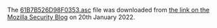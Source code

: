 The [61B7B526D98F0353.asc](61B7B526D98F0353.asc) file was downloaded from [the
link on the Mozilla Security
Blog](https://blog.mozilla.org/security/2021/06/02/updating-gpg-key-for-signing-firefox-releases/)
on 20th January 2022.
